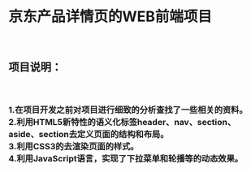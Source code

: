 <h1>京东产品详情页的WEB前端项目</h1><br>
<h2>项目说明：</h2><br>
<h3>1.在项目开发之前对项目进行细致的分析查找了一些相关的资料。<br>
2.利用HTML5新特性的语义化标签header、nav、section、aside、section去定义页面的结构和布局。<br>
3.利用CSS3的去渲染页面的样式。<br>
4.利用JavaScript语言，实现了下拉菜单和轮播等的动态效果。</h3><br>
